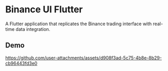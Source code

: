 # Binance UI Flutter
A Flutter application that replicates the Binance trading interface with real-time data integration.

## Demo

https://github.com/user-attachments/assets/d908f3ad-5c75-4b8e-8b29-cb96443fd3e0